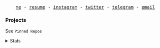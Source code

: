 <!--
### Hey there!<img src="https://raw.githubusercontent.com/MartinHeinz/MartinHeinz/master/wave.gif" width="30px">


[![Gmail](https://img.shields.io/badge/-EMAIL-D14836?style=for-the-badge&logo=gmail&logoColor=white)](mailto:chester.htooaunglinn@gmail.com)
[![facebook](https://img.shields.io/badge/-FACEBOOK-0077B5?style=for-the-badge&logo=facebook&logoColor=white)](https://www.facebook.com/chester.ll.hal)

### My weapons 🔫

<span><img alt="JavaScript" src="https://img.shields.io/badge/javascript%20-%23323330.svg?&style=for-the-badge&logo=javascript&logoColor=%23F7DF1E"/></span>
<span><img alt="Python" src="https://img.shields.io/badge/python%20-%2314354C.svg?&style=for-the-badge&logo=python&logoColor=white"/></span>
<span><img alt="React" src="https://img.shields.io/badge/react%20-%2320232a.svg?&style=for-the-badge&logo=react&logoColor=%2361DAFB"/></span>
<span><img alt="Redux" src="https://img.shields.io/badge/redux%20-%23593d88.svg?&style=for-the-badge&logo=redux&logoColor=white"/></span>

### Other technologies that I'm familiar with 

<span><img alt="Git" src="https://img.shields.io/badge/git%20-%23F05033.svg?&style=for-the-badge&logo=git&logoColor=white"/></span>
<span><img alt="Jupyter" src="https://img.shields.io/badge/Jupyter%20-%23F37626.svg?&style=for-the-badge&logo=Jupyter&logoColor=white" /></span>
<span><img alt="Firebase" src="https://img.shields.io/badge/firebase%20-%23039BE5.svg?&style=for-the-badge&logo=firebase"/></span>
<span><img alt="Material UI" src="https://img.shields.io/badge/material%20ui%20-%230081CB.svg?&style=for-the-badge&logo=material-ui&logoColor=white"/></span>

### Some of my active projects 

Recipe app is not live but you can check the github repo.

[![Weather App](<https://img.shields.io/badge/-Weather app -444444?style=flat>)](https://getmeweather.netlify.app/)
[![Amazon Clone](<https://img.shields.io/badge/-Amazon Clone -444444?style=flat>)](https://clone-45d27.web.app/)
[![Coders Hub](<https://img.shields.io/badge/-Coders Hub -444444?style=flat>)](https://coders-hub.netlify.app/)
[![Recipe App](<https://img.shields.io/badge/-Recipe App -444444?style=flat>)](https://github.com/halchester/Recipe-App)
[![Markdown Renderer](<https://img.shields.io/badge/-Markdown Renderer -444444?style=flat>)](https://markdown-renderer.netlify.app/)
[![Check your git](<https://img.shields.io/badge/-Github info -444444?style=flat>)](https://checkyourgit.netlify.app/)
-->

<p align='center'>
  <samp>
    <a href="https://halchester.vercel.app">me</a> -
    <a href="https://docs.google.com/document/d/1xyqz4IjylR3-8BPGsatVdSUy8FzSIfByEZcqJ6hL9pQ/edit?usp=sharing">resume</a> -
    <a href="https://www.instagram.com/hal_chester/">instagram</a> -
    <a href="https://twitter.com/halChester02">twitter</a> -
    <a href="https://t.me/chester22222">telegram</a> -
    <a href="mailto:chester.htooaunglinn@gmail.com">email</a>
    </smap>
</p>

### Projects

See `Pinned Repos`

<details>
  <summary>Stats</summary>
<img src="https://github-readme-stats.vercel.app/api?username=halchester&count_private=true&show_icons=true&theme=prussian&include_all_commits=true&line_height=20" alt="Chester's Github Statistics" />
</span>
  
### Tools 
<p>
<img src = "https://img.shields.io/badge/-React-61DAFB?logo=react&logoColor=white&style=flat" />
<img src = "https://img.shields.io/badge/-MongoDB-white?logo=mongodb&logoColor=green&style=flat" />
<img src = "https://img.shields.io/badge/-Typescript-blue?logo=typescript&logoColor=white&style=flat" />
<img src = "https://img.shields.io/badge/-Javascript-yellow?logo=javascript&logoColor=white&style=flat" />
<img src = "https://img.shields.io/badge/-Express-black?logo=express&logoColor=white&style=flat" />
</p>

<!--START_SECTION:waka-->
```text
TypeScript   10 hrs 59 mins  ████████████████████▒░░░░   81.94 % 
Markdown     45 mins         █▒░░░░░░░░░░░░░░░░░░░░░░░   05.65 % 
JavaScript   39 mins         █▒░░░░░░░░░░░░░░░░░░░░░░░   04.87 % 
Rust         25 mins         ▓░░░░░░░░░░░░░░░░░░░░░░░░   03.22 % 
JSON         15 mins         ▒░░░░░░░░░░░░░░░░░░░░░░░░   01.91 % 
```
<!--END_SECTION:waka-->

![](https://komarev.com/ghpvc/?username=halchester&color=blueviolet&label=Profile+Views)
</details>
